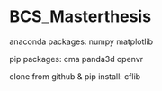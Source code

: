 # BCS_Masterthesis

anaconda packages:
    numpy
    matplotlib

pip packages:
    cma
    panda3d
    openvr

clone from github & pip install:
    cflib